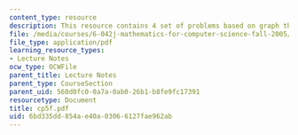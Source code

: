 ```yaml
---
content_type: resource
description: This resource contains 4 set of problems based on graph theory IV.
file: /media/courses/6-042j-mathematics-for-computer-science-fall-2005/6bd335dd854ae40a03066127fae962ab_cp5f.pdf
file_type: application/pdf
learning_resource_types:
- Lecture Notes
ocw_type: OCWFile
parent_title: Lecture Notes
parent_type: CourseSection
parent_uid: 560d0fc0-0a7a-0ab0-26b1-b8fe9fc17391
resourcetype: Document
title: cp5f.pdf
uid: 6bd335dd-854a-e40a-0306-6127fae962ab
---
```

